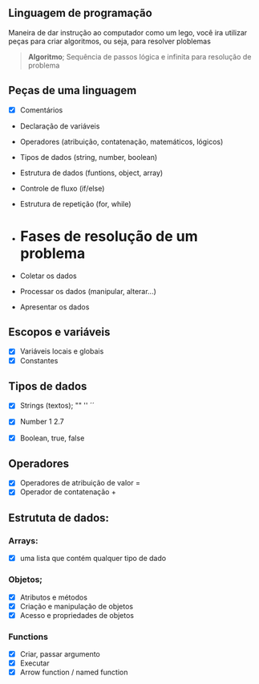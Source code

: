 ## Linguagem de programação

Maneira de dar instrução ao computador
como um lego, você ira utilizar peças para criar algoritmos, ou seja, para resolver ploblemas 

> **Algoritmo**; Sequência de passos lógica e infinita para resolução de problema

## Peças de uma linguagem

- [x] Comentários
- Declaração de variáveis 
- Operadores (atribuição, contatenação, matemáticos, lógicos)
- Tipos de dados (string, number, boolean)
- Estrutura de dados (funtions, object, array)
- Controle de fluxo (if/else)
- Estrutura de repetição (for, while)

- # Fases de resolução de um problema

- Coletar os dados 
- Processar os dados (manipular, alterar...)
- Apresentar os dados 

## Escopos e variáveis

- [X] Variáveis locais e globais 
- [X] Constantes

## Tipos de dados 

- [x] Strings (textos); "" '' ´´
- [x] Number 1 2.7
- [x] Boolean, true, false


## Operadores 

- [x] Operadores de atribuição de valor =
- [x] Operador de contatenação +

## Estrututa de dados:

### Arrays:

- [x] uma lista que contém qualquer tipo de dado

### Objetos;

- [x] Atributos e métodos
- [x] Criação e manipulação de objetos
- [x] Acesso e propriedades de objetos 

### Functions 

- [x] Criar, passar argumento
- [x] Executar
- [x] Arrow function / named function
